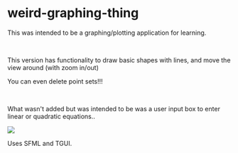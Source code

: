 # weird-graphing-thing

<p>This was intended to be a graphing/plotting application for learning.</p>
<br>
<p>This version has functionality to draw basic shapes with lines, and move the view around (with zoom in/out)</p>
<p>You can even delete point sets!!!</p>
<br>
<p>What wasn't added but was intended to be was a user input box to enter linear or quadratic equations..</p>
<img src='https://i.imgur.com/XFl1yjd.png'>
<br>
<p>Uses SFML and TGUI.</p>
